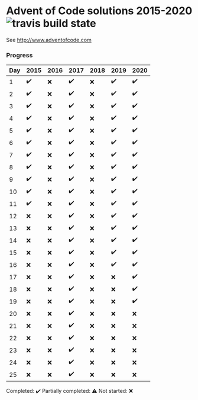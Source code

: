 # Advent of Code solutions 2015-2020 ![travis build state](https://travis-ci.org/chrlembeck/aoc2017.svg?branch=master)

See http://www.adventofcode.com

### Progress

Day | 2015                | 2016                | 2017                | 2018                | 2019               | 2020
--- | ------------------- | ------------------- | ------------------- | ------------------- | ------------------ | ------------------ 
 1  | :heavy_check_mark:  | :x:                 | :heavy_check_mark:  | :x:                 | :heavy_check_mark: | :heavy_check_mark:
 2  | :heavy_check_mark:  | :x:                 | :heavy_check_mark:  | :x:                 | :heavy_check_mark: | :heavy_check_mark:
 3  | :heavy_check_mark:  | :x:                 | :heavy_check_mark:  | :x:                 | :heavy_check_mark: | :heavy_check_mark:
 4  | :heavy_check_mark:  | :x:                 | :heavy_check_mark:  | :x:                 | :heavy_check_mark: | :heavy_check_mark:
 5  | :heavy_check_mark:  | :x:                 | :heavy_check_mark:  | :x:                 | :heavy_check_mark: | :heavy_check_mark:
 6  | :heavy_check_mark:  | :x:                 | :heavy_check_mark:  | :x:                 | :heavy_check_mark: | :heavy_check_mark:
 7  | :heavy_check_mark:  | :x:                 | :heavy_check_mark:  | :x:                 | :heavy_check_mark: | :heavy_check_mark:
 8  | :heavy_check_mark:  | :x:                 | :heavy_check_mark:  | :x:                 | :heavy_check_mark: | :heavy_check_mark:
 9  | :heavy_check_mark:  | :x:                 | :heavy_check_mark:  | :x:                 | :heavy_check_mark: | :heavy_check_mark:
 10 | :heavy_check_mark:  | :x:                 | :heavy_check_mark:  | :x:                 | :heavy_check_mark: | :heavy_check_mark:
 11 | :heavy_check_mark:  | :x:                 | :heavy_check_mark:  | :x:                 | :heavy_check_mark: | :heavy_check_mark:
 12 | :x:                 | :x:                 | :heavy_check_mark:  | :x:                 | :heavy_check_mark: | :heavy_check_mark:
 13 | :x:                 | :x:                 | :heavy_check_mark:  | :x:                 | :heavy_check_mark: | :heavy_check_mark:
 14 | :x:                 | :x:                 | :heavy_check_mark:  | :x:                 | :heavy_check_mark: | :heavy_check_mark:
 15 | :x:                 | :x:                 | :heavy_check_mark:  | :x:                 | :heavy_check_mark: | :heavy_check_mark:
 16 | :x:                 | :x:                 | :heavy_check_mark:  | :x:                 | :heavy_check_mark: | :heavy_check_mark:
 17 | :x:                 | :x:                 | :heavy_check_mark:  | :x:                 | :x:                | :heavy_check_mark:
 18 | :x:                 | :x:                 | :heavy_check_mark:  | :x:                 | :x:                | :heavy_check_mark:
 19 | :x:                 | :x:                 | :heavy_check_mark:  | :x:                 | :x:                | :heavy_check_mark:
 20 | :x:                 | :x:                 | :heavy_check_mark:  | :x:                 | :x:                | :x:
 21 | :x:                 | :x:                 | :heavy_check_mark:  | :x:                 | :x:                | :x:
 22 | :x:                 | :x:                 | :heavy_check_mark:  | :x:                 | :x:                | :x:
 23 | :x:                 | :x:                 | :heavy_check_mark:  | :x:                 | :x:                | :x:
 24 | :x:                 | :x:                 | :heavy_check_mark:  | :x:                 | :x:                | :x:
 25 | :x:                 | :x:                 | :heavy_check_mark:  | :x:                 | :x:                | :x:
 
Completed: :heavy_check_mark:
Partially completed: :warning:
Not started: :x:
